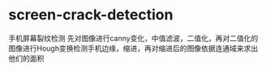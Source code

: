 # screen-crack-detection
手机屏幕裂纹检测
先对图像进行canny变化，中值滤波，二值化，再对二值化的图像进行Hough变换检测手机边缘，缩进，再对缩进后的图像依据连通域来求出他们的面积
